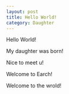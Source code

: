 ```yaml
---
layout: post
title: Hello World!
category: Daughter
---
```


Hello World!

My daughter was born!

Nice to meet u!

Welcome to Earch!

Welcome to the wrold!
